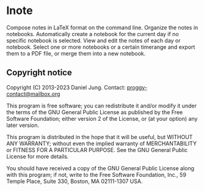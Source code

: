 lnote
=====

Compose notes in LaTeX format on the command line. Organize the notes in
notebooks. Automatically create a notebook for the current day if no specific
notebook is selected. View and edit the notes of each day or notebook. Select
one or more notebooks or a certain timerange and export them to a PDF file, or
merge them into a new notebook.



Copyright notice
----------------

Copyright (C) 2013-2023 Daniel Jung.
Contact: proggy-contact@mailbox.org

This program is free software; you can redistribute it and/or modify it
under the terms of the GNU General Public License as published by the Free
Software Foundation; either version 2 of the License, or (at your option)
any later version.

This program is distributed in the hope that it will be useful, but WITHOUT
ANY WARRANTY; without even the implied warranty of MERCHANTABILITY or
FITNESS FOR A PARTICULAR PURPOSE. See the GNU General Public License for
more details.

You should have received a copy of the GNU General Public License along
with this program; if not, write to the Free Software Foundation, Inc.,
59 Temple Place, Suite 330, Boston, MA 02111-1307 USA.
